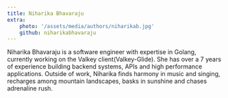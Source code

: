 ```yaml
---
title: Niharika Bhavaraju
extra:
    photo: '/assets/media/authors/niharikab.jpg'
    github: niharikabhavaraju
---
```


Niharika Bhavaraju is a software engineer with expertise in Golang, currently working on the Valkey client(Valkey-Glide). She has over a 7 years of experience building backend systems, APIs and high performance applications.
Outside of work, Niharika finds harmony in music and singing, recharges among mountain landscapes, basks in sunshine and chases adrenaline rush.
